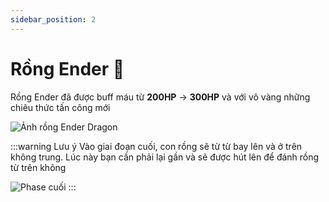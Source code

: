 ```yaml
---
sidebar_position: 2
---
```


# Rồng Ender 🐉

Rồng Ender đã được buff máu từ **200HP** → **300HP** và với vô vàng những chiêu thức tấn công mới

![Ảnh rồng Ender Dragon](https://cdn.modrinth.com/data/MCnBYP0b/images/e0e040e22d1232a8ad11d3d5716b9d259e7a526a.png)

:::warning Lưu ý
Vào giai đoạn cuối, con rồng sẽ từ từ bay lên và ở trên không trung. Lúc này bạn cần phải lại gần và sẽ được hút lên để đánh rồng từ trên không

![Phase cuối](https://cdn.modrinth.com/data/MCnBYP0b/images/e0ef7d0087ce5afd0e4da8f996237ca7572dd16f.gif)
:::
